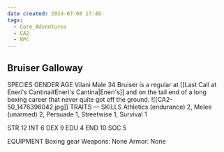 ```yaml
---
date created: 2024-07-08 17:48
tags:
  - Core_Adventures
  - CA2
  - NPC
---
```


## Bruiser Galloway

SPECIES GENDER AGE
Vilani Male 34
Bruiser is a regular at [[Last Call at Eneri's Cantina#Eneri's Cantina|Eneri's]] and on the tail end of a long boxing career that never quite got off the ground.
![[CA2-50_1476396042.jpg]]
TRAITS — SKILLS
Athletics (endurance) 2, Melee (unarmed) 2, Persuade 1, Streetwise 1, Survival 1

STR 12 INT 6
DEX 9 EDU 4
END 10 SOC 5

EQUIPMENT Boxing gear
Weapons: None
Armor: None
